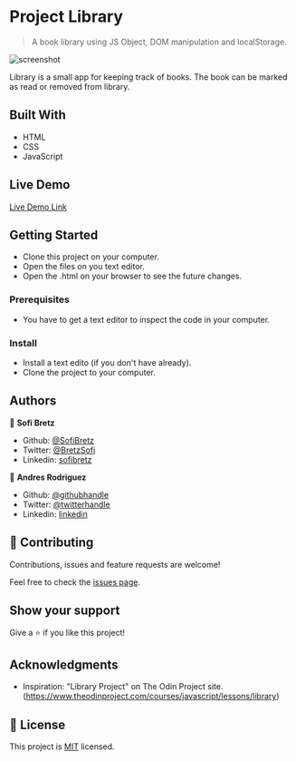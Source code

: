 # Project Library

> A book library using JS Object, DOM manipulation and localStorage.

![screenshot](https://i.imgur.com/CEA9SMH.png)

Library is a small app for keeping track of books. The book can be marked as read or removed from library.

## Built With

- HTML
- CSS
- JavaScript

## Live Demo

[Live Demo Link](https://andynarf.github.io/library/)

## Getting Started

- Clone this project on your computer.
- Open the files on you text editor.
- Open the .html on your browser to see the future changes.

### Prerequisites

- You have to get a text editor to inspect the code in your computer.

### Install

- Install a text edito (if you don't have already).
- Clone the project to your computer.

## Authors

👤 **Sofi Bretz**

- Github: [@SofiBretz](https://github.com/SofiBretz)
- Twitter: [@BretzSofi](https://twitter.com/BretzSofi)
- Linkedin: [sofibretz](https://www.linkedin.com/in/sofibretz/)

👤 **Andres Rodriguez**

- Github: [@githubhandle](https://github.com/andynarf)
- Twitter: [@twitterhandle]()
- Linkedin: [linkedin]()

## 🤝 Contributing

Contributions, issues and feature requests are welcome!

Feel free to check the [issues page](issues/).

## Show your support

Give a ⭐️ if you like this project!

## Acknowledgments

- Inspiration: "Library Project" on The Odin Project site.(https://www.theodinproject.com/courses/javascript/lessons/library)

## 📝 License

This project is [MIT](lic.url) licensed.
